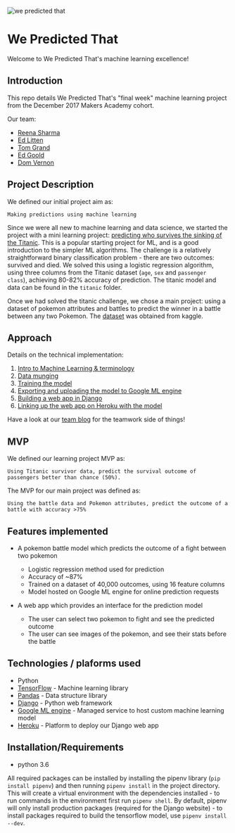 ![we predicted that](docs/images/wp_blue_200.png)

# We Predicted That

Welcome to We Predicted That's machine learning excellence!

## Introduction

This repo details We Predicted That's "final week" machine learning project from the December 2017 Makers Academy cohort.

Our team:

- [Reena  Sharma](https://github.com/reenz)
- [Ed Litten](https://github.com/ealitten)
- [Tom Grand](https://github.com/Tagrand)
- [Ed Goold](https://github.com/Gleoman)
- [Dom Vernon](https://github.com/domvernon)


## Project Description

We defined our initial project aim as:
```
Making predictions using machine learning
```

Since we were all new to machine learning and data science, we started the project with a mini learning project: [predicting who survives the sinking of the Titanic](https://www.kaggle.com/c/titanic). This is a popular starting project for ML, and is a good introduction to the simpler ML algorithms. The challenge is a relatively straightforward binary classification problem - there are two outcomes: survived and died. We solved this using a logistic regression algorithm, using three columns from the Titanic dataset (`age`, `sex` and `passenger class`), achieving 80-82% accuracy of prediction. The titanic model and data can be found in the `titanic` folder.

Once we had solved the titanic challenge, we chose a main project: using a dataset of pokemon attributes and battles to predict the winner in a battle between any two Pokemon. The [dataset](https://www.kaggle.com/terminus7/pokemon-challenge) was obtained from kaggle.


## Approach

Details on the technical implementation:

1. [Intro to Machine Learning & terminology](https://github.com/ealitten/we-predicted-that/blob/master/docs/terminology.md)
2. [Data munging](https://github.com/ealitten/we-predicted-that/blob/master/docs/data_munging.md)
3. [Training the model](https://github.com/ealitten/we-predicted-that/blob/master/docs/training.md)
4. [Exporting and uploading the model to Google ML engine](https://github.com/ealitten/we-predicted-that/blob/master/docs/exporting_upload.md)
5. [Building a web app in Django](https://github.com/ealitten/we-predicted-that/blob/master/docs/django.md)
6. [Linking up the web app on Heroku with the model](https://github.com/ealitten/we-predicted-that/blob/master/docs/heroku_ml_engine.md)

Have a look at our [team blog](https://medium.com/@wepredictedthat) for the teamwork side of things!




## MVP

We defined our learning project MVP as:
```
Using Titanic survivor data, predict the survival outcome of passengers better than chance (50%).
```

The MVP for our main project was defined as:
```
Using the battle data and Pokemon attributes, predict the outcome of a battle with accuracy >75%
```


## Features implemented

- A pokemon battle model which predicts the outcome of a fight between two pokemon
  - Logistic regression method used for prediction
  - Accuracy of ~87%
  - Trained on a dataset of 40,000 outcomes, using 16 feature columns
  - Model hosted on Google ML engine for online prediction requests

- A web app which provides an interface for the prediction model
  - The user can select two pokemon to fight and see the predicted outcome
  - The user can see images of the pokemon, and see their stats before the battle

## Technologies / plaforms used

- Python
- [TensorFlow](https://www.tensorflow.org) - Machine learning library
- [Pandas](https://pandas.pydata.org) - Data structure library
- [Django](https://www.djangoproject.com/) - Python web framework
- [Google ML engine](https://cloud.google.com/ml-engine/) - Managed service to host custom machine learning model
- [Heroku](https://www.heroku.com/) - Platform to deploy our Django web app


## Installation/Requirements

- python 3.6

All required packages can be installed by installing the pipenv library (`pip install pipenv`) and then running `pipenv install` in the project directory. This will create a virtual environment with the dependencies installed - to run commands in the environment first run `pipenv shell`. By default, pipenv will only install production packages (required for the Django website) - to install packages required to build the tensorflow model, use `pipenv install --dev`.
